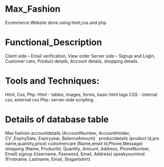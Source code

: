 # Max_Fashion
Ecommerce Website done using html,css and php

# Functional_Description
Client side – Email verification, View order
Server side – Signup and Login, Customer care, Product details, Account details, shopping details.

# Tools and Techniques:
Html, Css, Php.
Html - tables, images, forms, basic html tags
CSS - internal css, external css
Php- server-side scripting.

# Details of database table

Max fashion
accountdetails (AccountNumber, AccountHolder, CV`,ExpiryDate, Expiryyear, BalanceAmount) &nbsp;
productdetails (product id,pro name,quantity,price)
customercare (Name,email Id,Phone,Message)
shopping (Name, ProductId, Quantity, Amount, Address,
PhoneNumber, Email)
signup (Username, Password, Email, Address)
speakyourmind (Firstname, Lastname, Email, Slogantshirt)
